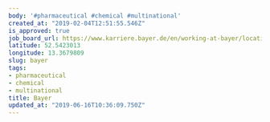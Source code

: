 ```yaml
---
body: '#pharmaceutical #chemical #multinational'
created_at: "2019-02-04T12:51:55.546Z"
is_approved: true
job_board_url: https://www.karriere.bayer.de/en/working-at-bayer/locations/berlin/jobs/
latitude: 52.5423013
longitude: 13.3679809
slug: bayer
tags:
- pharmaceutical
- chemical
- multinational
title: Bayer
updated_at: "2019-06-16T10:36:09.750Z"
---
```


